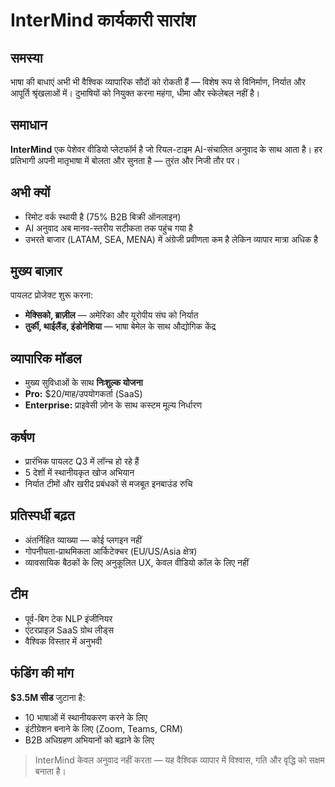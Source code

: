 # InterMind कार्यकारी सारांश

## समस्या

भाषा की बाधाएं अभी भी वैश्विक व्यापारिक सौदों को रोकती हैं — विशेष रूप से विनिर्माण, निर्यात और आपूर्ति श्रृंखलाओं में। दुभाषियों को नियुक्त करना महंगा, धीमा और स्केलेबल नहीं है।

## समाधान

**InterMind** एक पेशेवर वीडियो प्लेटफॉर्म है जो रियल-टाइम AI-संचालित अनुवाद के साथ आता है। हर प्रतिभागी अपनी मातृभाषा में बोलता और सुनता है — तुरंत और निजी तौर पर।

## अभी क्यों

- रिमोट वर्क स्थायी है (75% B2B बिक्री ऑनलाइन)
- AI अनुवाद अब मानव-स्तरीय सटीकता तक पहुंच गया है
- उभरते बाजार (LATAM, SEA, MENA) में अंग्रेजी प्रवीणता कम है लेकिन व्यापार मात्रा अधिक है

## मुख्य बाज़ार

पायलट प्रोजेक्ट शुरू करना:

- **मेक्सिको, ब्राज़ील** — अमेरिका और यूरोपीय संघ को निर्यात
- **तुर्की, थाईलैंड, इंडोनेशिया** — भाषा बेमेल के साथ औद्योगिक केंद्र

## व्यापारिक मॉडल

- मुख्य सुविधाओं के साथ **निःशुल्क योजना**
- **Pro:** \$20/माह/उपयोगकर्ता (SaaS)
- **Enterprise:** प्राइवेसी ज़ोन के साथ कस्टम मूल्य निर्धारण

## कर्षण

- प्रारंभिक पायलट Q3 में लॉन्च हो रहे हैं
- 5 देशों में स्थानीयकृत खोज अभियान
- निर्यात टीमों और खरीद प्रबंधकों से मजबूत इनबाउंड रुचि

## प्रतिस्पर्धी बढ़त

- अंतर्निहित व्याख्या — कोई प्लगइन नहीं
- गोपनीयता-प्राथमिकता आर्किटेक्चर (EU/US/Asia क्षेत्र)
- व्यावसायिक बैठकों के लिए अनुकूलित UX, केवल वीडियो कॉल के लिए नहीं

## टीम

- पूर्व-बिग टेक NLP इंजीनियर
- एंटरप्राइज़ SaaS ग्रोथ लीड्स
- वैश्विक विस्तार में अनुभवी

## फंडिंग की मांग

**$3.5M सीड** जुटाना है:

- 10 भाषाओं में स्थानीयकरण करने के लिए
- इंटीग्रेशन बनाने के लिए (Zoom, Teams, CRM)
- B2B अधिग्रहण अभियानों को बढ़ाने के लिए

> InterMind केवल अनुवाद नहीं करता — यह वैश्विक व्यापार में विश्वास, गति और वृद्धि को सक्षम बनाता है।